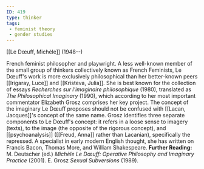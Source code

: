 ```yaml
---
ID: 419
type: thinker
tags: 
 - feminist theory
 - gender studies
---
```


[[Le Dœuff, Michèle]]
 (1948--)


French feminist philosopher and playwright. A less well-known member of
the small group of thinkers collectively known as French Feminists, Le
Dœuff's work is more exclusively philosophical than her better-known
peers [[Irigaray, Luce]] and
[[Kristeva, Julia]]. She is
best known for the collection of essays *Recherches sur l'imaginaire
philosophique* (1980), translated as *The Philosophical Imaginary*
(1990), which according to her most important commentator Elizabeth
Grosz comprises her key project. The concept of the imaginary Le Dœuff
proposes should not be confused with [[Lacan, Jacques]]'s concept of the
same name. Grosz identifies three separate components to Le Dœuff's
concept: it refers in a loose sense to imagery (texts), to the image
(the opposite of the rigorous concept), and
[[psychoanalysis]]
([[Freud, Anna]] rather than
Lacanian), specifically the repressed. A specialist in early modern
English thought, she has written on Francis Bacon, Thomas More, and
William Shakespeare.
**Further Reading:** M. Deutscher (ed.) *Michèle Le Dœuff: Operative
Philosophy and Imaginary Practice* (2001).
E. Grosz *Sexual Subversions* (1989).
